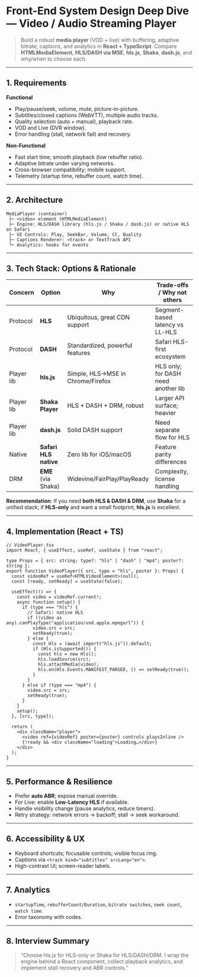 # Front-End System Design Deep Dive — Video / Audio Streaming Player

> Build a robust **media player** (VOD + live) with buffering, adaptive bitrate, captions, and analytics in **React + TypeScript**. Compare **HTMLMediaElement**, **HLS/DASH via MSE**, **hls.js**, **Shaka**, **dash.js**, and why/when to choose each.

---

## 1. Requirements
**Functional**
- Play/pause/seek, volume, mute, picture-in-picture.
- Subtitles/closed captions (WebVTT), multiple audio tracks.
- Quality selection (auto + manual), playback rate.
- VOD and Live (DVR window).
- Error handling (stall, network fail) and recovery.

**Non-Functional**
- Fast start time; smooth playback (low rebuffer ratio).
- Adaptive bitrate under varying networks.
- Cross-browser compatibility; mobile support.
- Telemetry (startup time, rebuffer count, watch time).

---

## 2. Architecture
```
MediaPlayer (container)
 ├─ <video> element (HTMLMediaElement)
 ├─ Engine: HLS/DASH library (hls.js / Shaka / dash.js) or native HLS on Safari
 ├─ UI Controls: Play, SeekBar, Volume, CC, Quality
 ├─ Captions Renderer: <track> or TextTrack API
 └─ Analytics: hooks for events
```

---

## 3. Tech Stack: Options & Rationale

| Concern | Option | Why | Trade-offs / Why not others |
|---|---|---|---|
| Protocol | **HLS** | Ubiquitous, great CDN support | Segment-based latency vs LL-HLS |
| Protocol | **DASH** | Standardized, powerful features | Safari HLS-first ecosystem |
| Player lib | **hls.js** | Simple, HLS→MSE in Chrome/Firefox | HLS only; for DASH need another lib |
| Player lib | **Shaka Player** | HLS + DASH + DRM, robust | Larger API surface; heavier |
| Player lib | **dash.js** | Solid DASH support | Need separate flow for HLS |
| Native | **Safari HLS native** | Zero lib for iOS/macOS | Feature parity differences |
| DRM | **EME** (via Shaka) | Widevine/FairPlay/PlayReady | Complexity, license handling |

**Recommendation**: If you need **both HLS & DASH & DRM**, use **Shaka** for a unified stack; if **HLS-only** and want a small footprint, **hls.js** is excellent.

---

## 4. Implementation (React + TS)

```tsx
// VideoPlayer.tsx
import React, { useEffect, useRef, useState } from "react";

type Props = { src: string; type?: "hls" | "dash" | "mp4"; poster?: string };
export function VideoPlayer({ src, type = "hls", poster }: Props) {
  const videoRef = useRef<HTMLVideoElement>(null);
  const [ready, setReady] = useState(false);

  useEffect(() => {
    const video = videoRef.current!;
    async function setup() {
      if (type === "hls") {
        // Safari: native HLS
        if ((video as any).canPlayType("application/vnd.apple.mpegurl")) {
          video.src = src;
          setReady(true);
        } else {
          const Hls = (await import("hls.js")).default;
          if (Hls.isSupported()) {
            const hls = new Hls();
            hls.loadSource(src);
            hls.attachMedia(video);
            hls.on(Hls.Events.MANIFEST_PARSED, () => setReady(true));
          }
        }
      } else if (type === "mp4") {
        video.src = src;
        setReady(true);
      }
    }
    setup();
  }, [src, type]);

  return (
    <div className="player">
      <video ref={videoRef} poster={poster} controls playsInline />
      {!ready && <div className="loading">Loading…</div>}
    </div>
  );
}
```

---

## 5. Performance & Resilience
- Prefer **auto ABR**; expose manual override.
- For Live: enable **Low-Latency HLS** if available.
- Handle visibility change (pause analytics, reduce timers).
- Retry strategy: network errors → backoff; stall → seek workaround.

---

## 6. Accessibility & UX
- Keyboard shortcuts; focusable controls; visible focus ring.
- Captions via `<track kind="subtitles" srcLang="en">`.
- High-contrast UI; screen-reader labels.

---

## 7. Analytics
- `startupTime`, `rebufferCount/Duration`, `bitrate switches`, `seek count`, `watch time`.
- Error taxonomy with codes.

---

## 8. Interview Summary
> “Choose hls.js for HLS-only or Shaka for HLS/DASH/DRM. I wrap the engine behind a React component, collect playback analytics, and implement stall recovery and ABR controls.”
